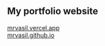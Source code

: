 <h2>My portfolio website</h2>
<a href="https://mrvasil.vercel.app">mrvasil.vercel.app</a> <br>
<a href="https://mrvasil.github.io">mrvasil.github.io</a>